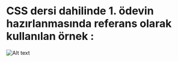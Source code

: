 # CSS dersi dahilinde 1. ödevin hazırlanmasında referans olarak kullanılan örnek :
![Alt text](https://raw.githubusercontent.com/Kodluyoruz/taskforce/main/css/odev1/figures/webpage.gif)
